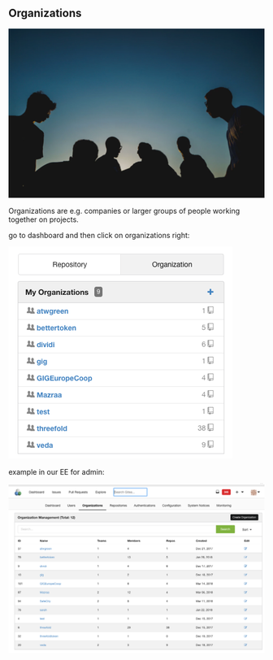 ## Organizations

![](images/people.png)

Organizations are e.g. companies or larger groups of people working together on projects.

go to dashboard and then click on organizations right:

![](images/org_small.png)

example in our EE for admin:

![](images/org_admin.png)
